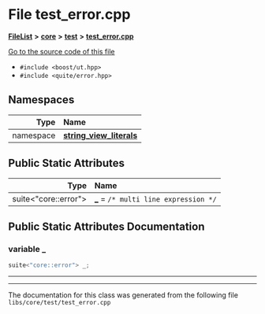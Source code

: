 

# File test\_error.cpp



[**FileList**](files.md) **>** [**core**](dir_6f77a39b07c019ccd7492ea87272f732.md) **>** [**test**](dir_57af785f642af5d82b5c3ebf8a595104.md) **>** [**test\_error.cpp**](test__error_8cpp.md)

[Go to the source code of this file](test__error_8cpp_source.md)



* `#include <boost/ut.hpp>`
* `#include <quite/error.hpp>`













## Namespaces

| Type | Name |
| ---: | :--- |
| namespace | [**string\_view\_literals**](namespacestd_1_1literals_1_1string__view__literals.md) <br> |










## Public Static Attributes

| Type | Name |
| ---: | :--- |
|  suite&lt;"core::error"&gt; | [**\_**](#variable-_)   = `/* multi line expression */`<br> |










































## Public Static Attributes Documentation




### variable \_ 

```C++
suite<"core::error"> _;
```




<hr>

------------------------------
The documentation for this class was generated from the following file `libs/core/test/test_error.cpp`

